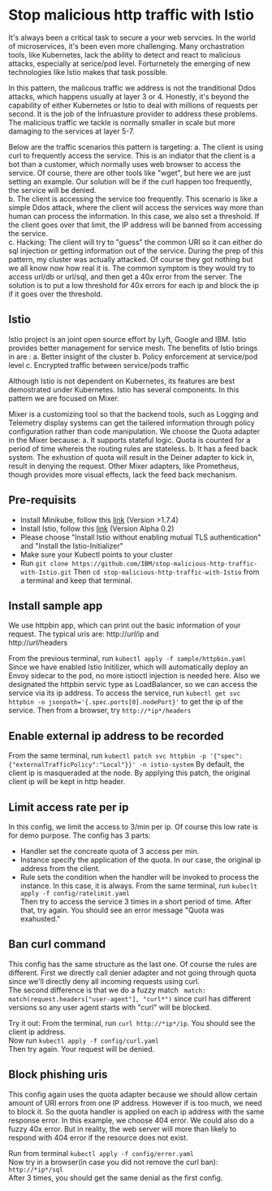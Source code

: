 # Stop malicious http traffic with Istio
It's always been a critical task to secure a your web servcies. In the world of microservices, it's been even more challenging. Many orchastration tools, like Kubernetes, lack the ability to detect and react to malicious attacks, especially at serice/pod level. Forturnetely the emerging of new technologies like Istio makes that task possible. 

In this pattern, the malicous traffic we address is not the tranditional Ddos attacks, which happens usually at layer 3 or 4.  Honestly, it's beyond the capability of either Kubernetes or Istio to deal with millions of requests per second. It is the job of the Infruasture provider to address these problems. The malicious traffic we tackle is normally smaller in scale but more damaging to the services at layer 5-7.

Below are the traffic scenarios this pattern is targeting:
a. The client is using curl to frequently access the service. This is an indiator that the client is a bot than a customer, which normally uses web browser to access the service. Of course, there are other tools like "wget", but here we are just setting an example. Our solution will be if the curl happen too frequently, the service will be denied.    
b. The client is accessing the service too frequently. This scenario is like a simple Ddos attack, where the client will access the services way more than human can process the information.  In this case, we also set a threshold. If the client goes over that limit, the IP address will be banned from accessing the service.   
c. Hacking: The client will try to "guess" the common URI so it can either do sql injection or getting information out of the service. During the prep of this pattern, my cluster was actually attacked. Of course they got nothing but we all know now how real it is. The common symptom is they would try to access url/db or url/sql, and then get a 40x error from the server. The solution is to put a low threshold for 40x errors for each ip and block the ip if it goes over the threshold.

## Istio
Istio project is an joint open source effort by Lyft, Google and IBM. Istio provides better management for service mesh. The benefits of Istio brings in are :
a. Better insight of the cluster
b. Policy enforcement at service/pod level
c. Encrypted traffic between service/pods traffic

Although Istio is not dependent on Kubernetes, its features are best demostrated under Kubernetes. Istio has several components. In this pattern we are focused on Mixer.

Mixer is a customizing tool so that the backend tools, such as Logging and Telemetry display systems can get the tailered information through policy configuration rather than code manipulation.
We choose the Quota adapter in the Mixer because:
a. It supports stateful logic. Quota is counted for a period of time whereis the routing rules are stateless. 
b. It has a feed back system. The exhustion of quota will result in the Deiner adapter to kick in, result in denying the request. Other Mixer adapters, like Prometheus, though provides more visual effects, lack the feed back mechanism.

## Pre-requisits
* Install Minikube, follow this [link](https://kubernetes.io/docs/getting-started-guides/minikube/) (Version >1.7.4)           
* Install Istio, follow this [link](https://istio.io/docs/setup/kubernetes/quick-start.html)  (Version Alpha 0.2)      
* Please choose "Install Istio without enabling mutual TLS authentication" and "Install the Istio-Initializer"     
* Make sure your Kubectl points to your cluster
* Run `git clone https://github.com/IBM/stop-malicious-http-traffic-with-Istio.git`  Then `cd stop-malicious-http-traffic-with-Istio` from a terminal and keep that terminal.    

## Install sample app
We use httpbin app, which can print out the basic information of your request. The typical uris are:
http://*url*/ip   and    
http://*url*/headers

From the previous terminal, run `kubectl apply -f sample/httpbin.yaml`
Since we have enabled Istio Initilizer, which will automatically deploy an Envoy sidecar to the pod, no more istioctl injection is needed here.
Also we designated the httpbin servic type as LoadBalancer, so we can access the service via its ip address.
To access the service, run `kubectl get svc httpbin -o jsonpath='{.spec.ports[0].nodePort}'` to get the ip of the service. Then from a browser, try `http://*ip*/headers`

## Enable external ip address to be recorded 
From the same terminal, run `kubectl patch svc httpbin -p '{"spec":{"externalTrafficPolicy":"Local"}}' -n istio-system`
By default, the client ip is masqueraded at the node. By applying this patch, the original client ip will be kept in http header.

## Limit access rate per ip
In this config, we limit the access to 3/min per ip. Of course this low rate is for demo purpose. The config has 3 parts: 
* Handler set the concreate quota of 3 access per min.   
* Instance specify the application of the quota. In our case, the original ip address from the client.   
* Rule sets the condition when the handler will be invoked to process the instance. In this case, it is always.
From the same terminal, run `kubeclt apply -f config/ratelimit.yaml`    
Then try to access the service 3 times in a short period of time.
After that, try again. You should see an error message "Quota was exahusted."

## Ban curl command
This config has the same structure as the last one. Of course the rules are different. First we directly call denier adapter and not going through quota since we'll directly deny all incoming requests using curl.   
The second difference is that we do a fuzzy match ` match: match(request.headers["user-agent"], "curl*")` since curl has different versions so any user agent starts with "curl" will be blocked.

Try it out: From the terminal, run `curl http://*ip*/ip`. You should see the client ip address.   
Now run `kubectl apply -f config/curl.yaml`    
Then try again. Your request will be denied.   

## Block phishing uris
This config again uses the quota adapter because we should allow certain amount of URI errors from one IP address. However if is too much, we need to block it.
So the quota handler is applied on each ip address with the same response error. In this example, we choose 404 error. We could also do a fuzzy 40x error. But in reality, the web server will more than likely to respond with 404 error if the resource does not exist.

Run from terminal `kubectl apply -f config/error.yaml`    
Now try in a browser(in case you did not remove the curl ban): `http://*ip*/sql`    
After 3 times, you should get the same denial as the first config.
